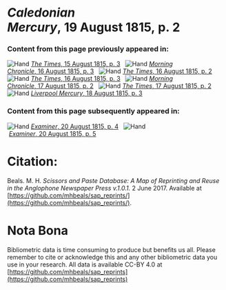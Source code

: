 # *Caledonian Mercury*, 19 August 1815, p. 2  
  
### Content from this page previously appeared in:  
![Hand](http://scissorsandpaste.net/wp-content/uploads/2017/06/smallhandpointer.png) [*The Times*, 15 August 1815, p. 3](https://mhbeals.github.io/sap_html/The-Times/The-Times-15-August-1815-p-3)  
![Hand](http://scissorsandpaste.net/wp-content/uploads/2017/06/smallhandpointer.png) [*Morning Chronicle*, 16 August 1815, p. 3](https://mhbeals.github.io/sap_html/Morning-Chronicle/Morning-Chronicle-16-August-1815-p-3)  
![Hand](http://scissorsandpaste.net/wp-content/uploads/2017/06/smallhandpointer.png) [*The Times*, 16 August 1815, p. 2](https://mhbeals.github.io/sap_html/The-Times/The-Times-16-August-1815-p-2)  
![Hand](http://scissorsandpaste.net/wp-content/uploads/2017/06/smallhandpointer.png) [*The Times*, 16 August 1815, p. 3](https://mhbeals.github.io/sap_html/The-Times/The-Times-16-August-1815-p-3)  
![Hand](http://scissorsandpaste.net/wp-content/uploads/2017/06/smallhandpointer.png) [*Morning Chronicle*, 17 August 1815, p. 2](https://mhbeals.github.io/sap_html/Morning-Chronicle/Morning-Chronicle-17-August-1815-p-2)  
![Hand](http://scissorsandpaste.net/wp-content/uploads/2017/06/smallhandpointer.png) [*The Times*, 17 August 1815, p. 2](https://mhbeals.github.io/sap_html/The-Times/The-Times-17-August-1815-p-2)  
![Hand](http://scissorsandpaste.net/wp-content/uploads/2017/06/smallhandpointer.png) [*Liverpool Mercury*, 18 August 1815, p. 3](https://mhbeals.github.io/sap_html/Liverpool-Mercury/Liverpool-Mercury-18-August-1815-p-3)  
  
### Content from this page subsequently appeared in:  
![Hand](http://scissorsandpaste.net/wp-content/uploads/2017/06/smallhandpointer.png) [*Examiner*, 20 August 1815, p. 4](https://mhbeals.github.io/sap_html/Examiner/Examiner-20-August-1815-p-4)  
![Hand](http://scissorsandpaste.net/wp-content/uploads/2017/06/smallhandpointer.png) [*Examiner*, 20 August 1815, p. 5](https://mhbeals.github.io/sap_html/Examiner/Examiner-20-August-1815-p-5)  


# Citation: 

Beals. M. H. *Scissors and Paste Database: A Map of Reprinting and Reuse in the Anglophone Newspaper Press v.1.0.1.* 2 June 2017. Available at [https://github.com/mhbeals/sap_reprints/](https://github.com/mhbeals/sap_reprints/). 

# Nota Bona

Bibliometric data is time consuming to produce but benefits us all. Please remember to cite or acknowledge this and any other bibliometric data you use in your research. All data is available CC-BY 4.0 at [https://github.com/mhbeals/sap_reprints](https://github.com/mhbeals/sap_reprints)